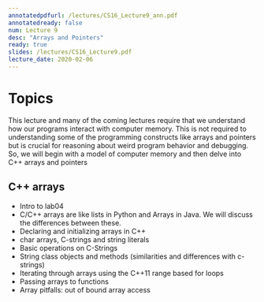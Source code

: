 ```yaml
---
annotatedpdfurl: /lectures/CS16_Lecture9_ann.pdf
annotatedready: false
num: Lecture 9
desc: "Arrays and Pointers"
ready: true
slides: /lectures/CS16_Lecture9.pdf
lecture_date: 2020-02-06
---
```



# Topics
This lecture and many of the coming lectures require that we understand how our programs interact with computer memory. This is not required to understanding some of the programming constructs like arrays and pointers but is crucial for reasoning about weird program behavior and debugging. So, we will begin with a model of computer memory and then delve into C++ arrays and pointers


## C++ arrays
* Intro to lab04
* C/C++ arrays are like lists in Python and Arrays in Java. We will discuss the differences between these.
* Declaring and initializing arrays in C++
* char arrays, C-strings and string literals
* Basic operations on C-Strings 
* String class objects and methods (similarities and differences with c-strings)
* Iterating through arrays using the C++11 range based for loops
* Passing arrays to functions
* Array pitfalls: out of bound array access


